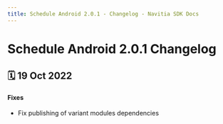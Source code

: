 ```yaml
---
title: Schedule Android 2.0.1 - Changelog - Navitia SDK Docs
---
```


# Schedule Android 2.0.1 Changelog

<h2>🗓 19 Oct 2022</h2>

#### Fixes
- Fix publishing of variant modules dependencies
